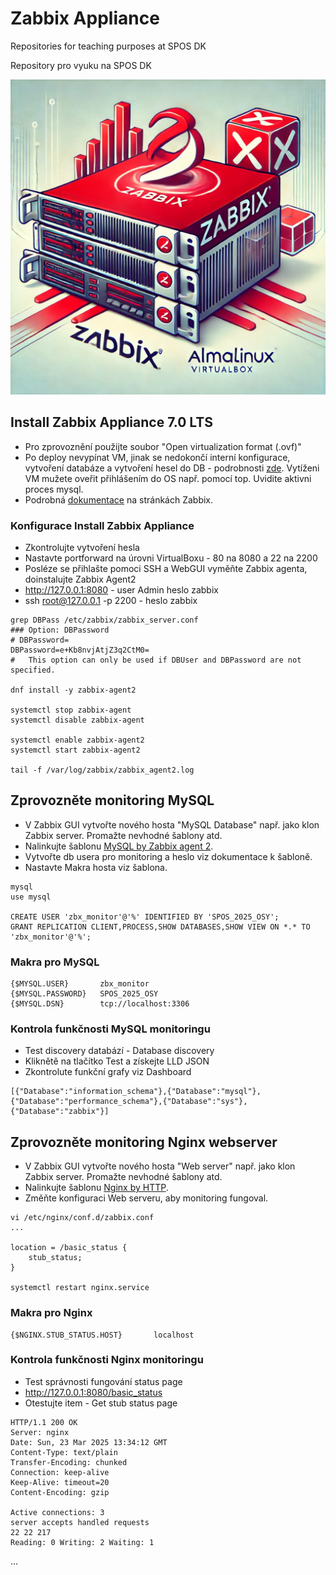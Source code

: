 # Zabbix Appliance
Repositories for teaching purposes at SPOS DK

Repository pro vyuku na SPOS DK

![Zabbix Appliance](../../Images/zabbix-appliance.png)

## Install Zabbix Appliance 7.0 LTS

- Pro zprovoznění použijte soubor "Open virtualization format (.ovf)"
- Po deploy nevypínat VM, jinak se nedokončí interní konfigurace, vytvoření databáze a vytvoření hesel do DB - podrobnosti [zde](https://www.zabbix.com/documentation/7.0/en/manual/appliance#troubleshooting). Vytíženi VM mužete oveřit přihlášením do OS např. pomocí top. Uvidite aktivni proces mysql.
- Podrobná [dokumentace](https://www.zabbix.com/documentation/7.0/en/manual/appliance) na stránkách Zabbix.

### Konfigurace Install Zabbix Appliance

- Zkontrolujte vytvoření hesla
- Nastavte portforward na úrovni VirtualBoxu - 80 na 8080 a 22 na 2200
- Posléze se přihlašte pomoci SSH a WebGUI vyměňte Zabbix agenta, doinstalujte Zabbix Agent2
- http://127.0.0.1:8080 - user Admin heslo zabbix
- ssh root@127.0.0.1 -p 2200 - heslo zabbix

```console
grep DBPass /etc/zabbix/zabbix_server.conf 
### Option: DBPassword
# DBPassword=
DBPassword=e+Kb8nvjAtjZ3q2CtM0=
#	This option can only be used if DBUser and DBPassword are not specified.

dnf install -y zabbix-agent2

systemctl stop zabbix-agent
systemctl disable zabbix-agent

systemctl enable zabbix-agent2
systemctl start zabbix-agent2

tail -f /var/log/zabbix/zabbix_agent2.log
```

## Zprovozněte monitoring MySQL

- V Zabbix GUI vytvořte nového hosta "MySQL Database" např. jako klon Zabbix server. Promažte nevhodné šablony atd.
- Nalinkujte šablonu [MySQL by Zabbix agent 2](https://git.zabbix.com/projects/ZBX/repos/zabbix/browse/templates/db/mysql_agent2).
- Vytvořte db usera pro monitoring a heslo viz dokumentace k šabloně.
- Nastavte Makra hosta viz šablona.

```console
mysql
use mysql

CREATE USER 'zbx_monitor'@'%' IDENTIFIED BY 'SPOS_2025_OSY';
GRANT REPLICATION CLIENT,PROCESS,SHOW DATABASES,SHOW VIEW ON *.* TO 'zbx_monitor'@'%';
```

### Makra pro MySQL

```console
{$MYSQL.USER}		zbx_monitor
{$MYSQL.PASSWORD}	SPOS_2025_OSY
{$MYSQL.DSN}		tcp://localhost:3306
```

### Kontrola funkčnosti MySQL monitoringu

- Test discovery databází - Database discovery
- Kliknětě na tlačítko Test a získejte LLD JSON
- Zkontrolute funkční grafy viz Dashboard

```console
[{"Database":"information_schema"},{"Database":"mysql"},{"Database":"performance_schema"},{"Database":"sys"},{"Database":"zabbix"}]
```

## Zprovozněte monitoring Nginx webserver

- V Zabbix GUI vytvořte nového hosta "Web server" např. jako klon Zabbix server. Promažte nevhodné šablony atd.
- Nalinkujte šablonu [Nginx by HTTP](https://git.zabbix.com/projects/ZBX/repos/zabbix/browse/templates/app/nginx_http).
- Změňte konfiguraci Web serveru, aby monitoring fungoval.

```console
vi /etc/nginx/conf.d/zabbix.conf
...

location = /basic_status {
    stub_status;
}

systemctl restart nginx.service
```

### Makra pro Nginx

```console
{$NGINX.STUB_STATUS.HOST}		localhost
```

### Kontrola funkčnosti Nginx monitoringu

- Test správnosti fungování status page
- http://127.0.0.1:8080/basic_status
- Otestujte item - Get stub status page

```console
HTTP/1.1 200 OK
Server: nginx
Date: Sun, 23 Mar 2025 13:34:12 GMT
Content-Type: text/plain
Transfer-Encoding: chunked
Connection: keep-alive
Keep-Alive: timeout=20
Content-Encoding: gzip

Active connections: 3
server accepts handled requests
22 22 217
Reading: 0 Writing: 2 Waiting: 1 
```

...
